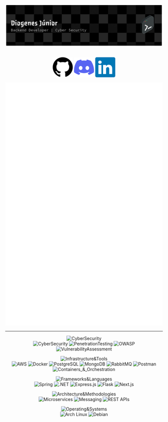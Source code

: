 <a href="https://github.com/diogenesmedeiros">
  <img src="https://raw.githubusercontent.com/diogenesmedeiros/diogenesmedeiros/refs/heads/main/github-header-banner.png" alt="GitHub Banner" />
</a>

<br>
<br>

<div align="center">

  [![GitHub](https://raw.githubusercontent.com/CLorant/readme-social-icons/refs/heads/main/large/filled/github.svg)](https://github.com/diogenesmedeiros)
  [![Discord](https://raw.githubusercontent.com/CLorant/readme-social-icons/refs/heads/main/large/colored/discord.svg)](https://discord.com/users/MY_ID)
  [![LinkedIn](https://raw.githubusercontent.com/CLorant/readme-social-icons/refs/heads/main/large/filled/linkedin.svg)](https://www.linkedin.com/in/diogenesmedeirosy/)
</div>

<div align="center">

  ![GitHub Metrics](https://raw.githubusercontent.com/diogenesmedeiros/diogenesmedeiros/refs/heads/main/github-metrics.svg)
</div>

---

<div align="center">

  ![CyberSecurity](https://img.shields.io/badge/Cyber_SEcurity-005C99?style=for-the-badge&logo=LanguageTool&logoColor=white)<br>
  ![CyberSecurity](https://img.shields.io/badge/Cyber_Security-005C99?style=for-the-badge&logo=LanguageTool&logoColor=white)
  ![PenetrationTesting](https://img.shields.io/badge/Penetration_Testing-FF6C37?style=for-the-badge&logo=metasploit&logoColor=white)
  ![OWASP](https://img.shields.io/badge/OWASP-EC1C24?style=for-the-badge&logo=owasp&logoColor=white)
  ![VulnerabilityAssessment](https://img.shields.io/badge/Vulnerability_Assessment-FFDD00?style=for-the-badge&logo=nmap&logoColor=black)
</div>

<div align="center">

  ![Infrastructure&Tools](https://img.shields.io/badge/Infrastructure_&_Tools-005C99?style=for-the-badge&logo=LanguageTool&logoColor=white)<br>
  ![AWS](https://img.shields.io/badge/AWS-232F3E?style=for-the-badge&logo=amazonaws&logoColor=white)
  ![Docker](https://img.shields.io/badge/Docker-2496ED?style=for-the-badge&logo=docker&logoColor=white)
  ![PostgreSQL](https://img.shields.io/badge/PostgreSQL-000?style=for-the-badge&logo=postgresql)
  ![MongoDB](https://img.shields.io/badge/MongoDB-%234ea94b.svg?style=for-the-badge&logo=mongodb&logoColor=white)
  ![RabbitMQ](https://img.shields.io/badge/RabbitMQ-FF6600?style=for-the-badge&logo=rabbitmq&logoColor=white)
  ![Postman](https://img.shields.io/badge/Postman-FF6C37?style=for-the-badge&logo=postman&logoColor=white)
  ![Containers_&_Orchestration](https://img.shields.io/badge/Containers_&_Orchestration-gray?style=for-the-badge&logo=docker&logoColor=white)
</div>

<div align="center">

  ![Frameworks&Languages](https://img.shields.io/badge/Frameworks_&_Languages-005C99?style=for-the-badge&logo=LanguageTool&logoColor=white)<br>
  ![Spring](https://img.shields.io/badge/Spring-%236DB33F.svg?style=for-the-badge&logo=spring&logoColor=white)
  ![.NET](https://img.shields.io/badge/.NET-5C2D91?style=for-the-badge&logo=.net&logoColor=white)
  ![Express.js](https://img.shields.io/badge/Express.js-%23404d59.svg?style=for-the-badge&logo=express&logoColor=%2361DAFB)
  ![Flask](https://img.shields.io/badge/Flask-000000?style=for-the-badge&logo=flask&logoColor=white)
  ![Next.js](https://img.shields.io/badge/Next-black?style=for-the-badge&logo=next.js&logoColor=white)
</div>

<div align="center">

  ![Architecture&Methodologies](https://img.shields.io/badge/Architecture_&_Methodologies-005C99?style=for-the-badge&logo=LanguageTool&logoColor=white)<br>
  ![Microservices](https://img.shields.io/badge/Microservices-blue?style=for-the-badge&logo=databricks&logoColor=white)
  ![Messaging](https://img.shields.io/badge/Messaging-orange?style=for-the-badge&logo=apachekafka&logoColor=white)
  ![REST APIs](https://img.shields.io/badge/APIs_REST-green?style=for-the-badge&logo=fastapi&logoColor=white)
</div>

<div align="center">

  ![Operating&Systems](https://img.shields.io/badge/Operating_Systems-005C99?style=for-the-badge&logo=LanguageTool&logoColor=white)<br>
  ![Arch Linux](https://img.shields.io/badge/Arch_Linux-1793D1?style=for-the-badge&logo=archlinux&logoColor=white)
  ![Debian](https://img.shields.io/badge/Debian-A81D33?style=for-the-badge&logo=debian&logoColor=white)
</div>